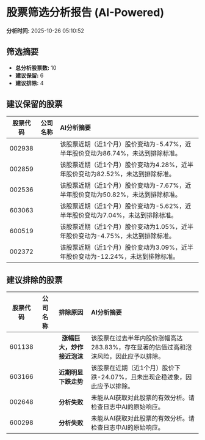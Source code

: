 # 股票筛选分析报告 (AI-Powered)

**分析时间:** 2025-10-26 05:10:52

## 筛选摘要

- **总分析股票数:** 10
- **建议保留:** 6
- **建议排除:** 4

## 建议保留的股票

| 股票代码 | 公司名称 | AI分析摘要 |
|:---:|:---:|:---|
| 002938 |  | 该股票近期（近1个月）股价变动为-5.47%，近半年股价变动为86.74%，未达到排除标准。 |
| 002859 |  | 该股票近期（近1个月）股价变动为4.28%，近半年股价变动为82.52%，未达到排除标准。 |
| 002536 |  | 该股票近期（近1个月）股价变动为-7.67%，近半年股价变动为50.82%，未达到排除标准。 |
| 603063 |  | 该股票近期（近1个月）股价变动为-5.62%，近半年股价变动为7.04%，未达到排除标准。 |
| 600519 |  | 该股票近期（近1个月）股价变动为1.05%，近半年股价变动为-4.75%，未达到排除标准。 |
| 002372 |  | 该股票近期（近1个月）股价变动为3.09%，近半年股价变动为-12.24%，未达到排除标准。 |

## 建议排除的股票

| 股票代码 | 公司名称 | 排除原因 | AI分析摘要 |
|:---:|:---:|:---:|:---|
| 601138 |  | **涨幅巨大，炒作接近泡沫** | 该股票在过去半年内股价涨幅高达283.83%，存在显著的估值过高和泡沫风险，因此应予以排除。 |
| 603166 |  | **近期明显下跌走势** | 该股票在近期（近1个月）股价下跌-24.07%，且未出现企稳迹象，因此应予以排除。 |
| 002648 |  | **分析失败** | 未能从AI获取对此股票的有效分析。请检查日志中AI的原始响应。 |
| 600298 |  | **分析失败** | 未能从AI获取对此股票的有效分析。请检查日志中AI的原始响应。 |
